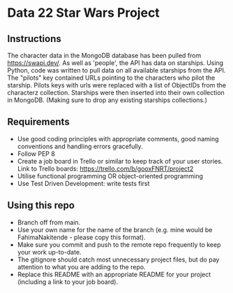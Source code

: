 # Data 22 Star Wars Project

## Instructions

The character data in the MongoDB database has been pulled from https://swapi.dev/.
As well as 'people', the API has data on starships.
Using Python, code was written to pull data on all available starships from the API.
The "pilots" key contained URLs pointing to the characters who pilot the starship.
Pilots keys with urls were replaced with a list of ObjectIDs from the characterz collection.
Starships were then inserted into their own collection in MongoDB.
(Making sure to drop any existing starships collections.)

## Requirements

- Use good coding principles with appropriate comments, good naming conventions and handling errors gracefully.
- Follow PEP 8
- Create a job board in Trello or similar to keep track of your user stories.
Link to Trello boards: https://trello.com/b/gooxFNRT/project2
- Utilise functional programming OR object-oriented programming
- Use Test Driven Development: write tests first

## Using this repo

- Branch off from main.
- Use your own name for the name of the branch (e.g. mine would be FahimaNakitende - please copy this format).
- Make sure you commit and push to the remote repo frequently to keep your work up-to-date.
- The gitignore should catch most unnecessary project files, but do pay attention to what you are adding to the repo.
- Replace this README with an appropriate README for your project (including a link to your job board).
